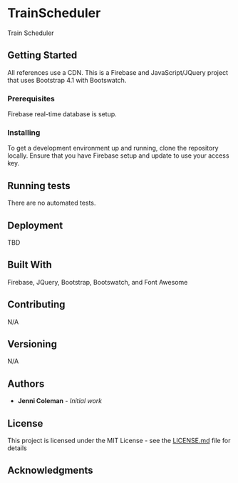 # TrainScheduler
Train Scheduler

## Getting Started
 
 All references use a CDN.
 This is a Firebase and JavaScript/JQuery project that uses Bootstrap 4.1 with Bootswatch. 

### Prerequisites

Firebase real-time database is setup.

### Installing

To get a development environment up and running, clone the repository locally.
Ensure that you have Firebase setup and update to use your access key.

## Running tests

There are no automated tests.

## Deployment

TBD

## Built With

Firebase, JQuery, Bootstrap, Bootswatch, and Font Awesome

## Contributing

N/A

## Versioning

N/A

## Authors

* **Jenni Coleman** - *Initial work*

## License

This project is licensed under the MIT License - see the [LICENSE.md](LICENSE.md) file for details

## Acknowledgments
